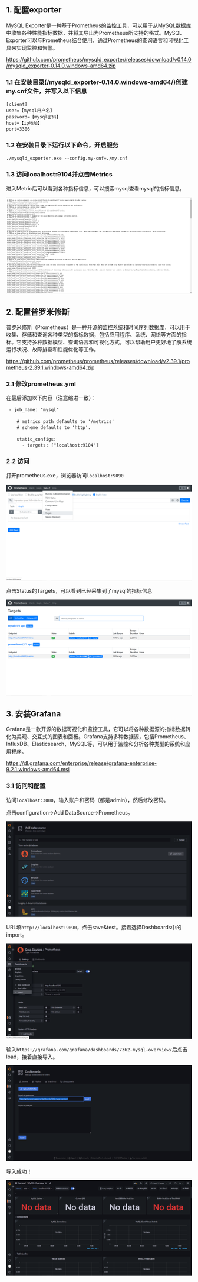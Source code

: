 ## 1. 配置exporter

MySQL Exporter是一种基于Prometheus的监控工具，可以用于从MySQL数据库中收集各种性能指标数据，并将其导出为Prometheus所支持的格式。MySQL Exporter可以与Prometheus结合使用，通过Prometheus的查询语言和可视化工具来实现监控和告警。

https://github.com/prometheus/mysqld_exporter/releases/download/v0.14.0/mysqld_exporter-0.14.0.windows-amd64.zip

### 1.1 在安装目录(/mysqld_exporter-0.14.0.windows-amd64/)创建my.cnf文件，并写入以下信息

```
[client]
user=【mysql用户名】
password=【mysql密码】
host=【ip地址】
port=3306
```

### 1.2 在安装目录下运行以下命令，开启服务

```
./mysqld_exporter.exe --config.my-cnf=./my.cnf
```

### 1.3 访问localhost:9104并点击Metrics

进入Metric后可以看到各种指标信息，可以搜索mysql查看mysql的指标信息。

![image-20230402144807718](markdown-img/windows搭建Mysql监控.assets/image-20230402144807718.png)

## 2.  配置普罗米修斯

普罗米修斯（Prometheus）是一种开源的监控系统和时间序列数据库，可以用于收集、存储和查询各种类型的指标数据，包括应用程序、系统、网络等方面的指标。它支持多种数据模型、查询语言和可视化方式，可以帮助用户更好地了解系统运行状况、故障排查和性能优化等工作。

https://github.com/prometheus/prometheus/releases/download/v2.39.1/prometheus-2.39.1.windows-amd64.zip

### 2.1 修改prometheus.yml

在最后添加以下内容（注意缩进一致）：

```
 - job_name: "mysql"

    # metrics_path defaults to '/metrics'
    # scheme defaults to 'http'.

    static_configs:
      - targets: ["localhost:9104"]
```

### 2.2 访问

打开prometheus.exe，浏览器访问``localhost:9090``

![image-20230402145825075](markdown-img/windows搭建Mysql监控.assets/image-20230402145825075.png)

点击Status的Targets，可以看到已经采集到了mysql的指标信息

![image-20230402145905323](markdown-img/windows搭建Mysql监控.assets/image-20230402145905323.png)

## 3. 安装Grafana

Grafana是一款开源的数据可视化和监控工具，它可以将各种数据源的指标数据转化为美观、交互式的图表和面板。Grafana支持多种数据源，包括Prometheus、InfluxDB、Elasticsearch、MySQL等，可以用于监控和分析各种类型的系统和应用程序。

https://dl.grafana.com/enterprise/release/grafana-enterprise-9.2.1.windows-amd64.msi

### 3.1 访问和配置

访问``localhost:3000``，输入账户和密码（都是admin），然后修改密码。

点击configuration->Add DataSource->Prometheus。

![image-20230402150453909](markdown-img/windows搭建Mysql监控.assets/image-20230402150453909.png)

URL填``http://localhost:9090``，点击save&test。接着选择Dashboards中的import。

![image-20230402150603625](markdown-img/windows搭建Mysql监控.assets/image-20230402150603625.png)

输入``https://grafana.com/grafana/dashboards/7362-mysql-overview/``后点击load，接着直接导入。

![image-20230402150700379](markdown-img/windows搭建Mysql监控.assets/image-20230402150700379.png)

导入成功！

![image-20230402150844263](markdown-img/windows搭建Mysql监控.assets/image-20230402150844263.png)